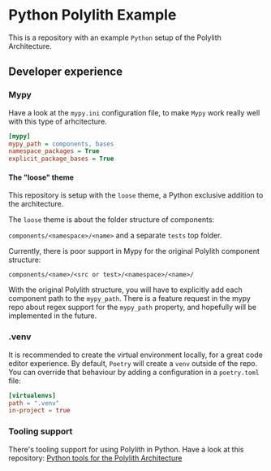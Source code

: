 # Python Polylith Example

This is a repository with an example `Python` setup of the Polylith Architecture.

## Developer experience

### Mypy
Have a look at the `mypy.ini` configuration file, to make `Mypy` work really well with this type of arhcitecture.

``` ini
[mypy]
mypy_path = components, bases
namespace_packages = True
explicit_package_bases = True
```

#### The "loose" theme
This repository is setup with the `loose` theme, a Python exclusive addition to the architecture.

The `loose` theme is about the folder structure of components:

`components/<namespace>/<name>` and a separate `tests` top folder.

Currently, there is poor support in Mypy for the original Polylith component structure:

`components/<name>/<src or test>/<namespace>/<name>/`

With the original Polylith structure, you will have to explicitly add each component path to the `mypy_path`.
There is a feature request in the mypy repo about regex support for the `mypy_path` property, and hopefully will be implemented in the future.

### .venv
It is recommended to create the virtual environment locally, for a great code editor experience.
By default, `Poetry` will create a `venv` outside of the repo. You can override that behaviour by adding a configuration in a `poetry.toml` file:

``` toml
[virtualenvs]
path = ".venv"
in-project = true
```

### Tooling support
There's tooling support for using Polylith in Python. Have a look at this repository:
[Python tools for the Polylith Architecture](https://github.com/DavidVujic/python-polylith)
